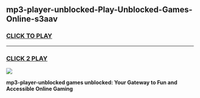 
## mp3-player-unblocked-Play-Unblocked-Games-Online-s3aav
<h3>
<a href="https://premium76.site?title=mp3-player-unblocked&ref=25A">CLICK TO PLAY</a></h3>
<hr>

<h3>
<a href="https://premium76.site?title=mp3-player-unblocked&ref=25A">CLICK 2 PLAY</a>
  
</h3>

<a href="https://premium76.site?title=mp3-player-unblocked&ref=25A"><img src="https://clearcache.store/games.png"></a>


**mp3-player-unblocked games unblocked: Your Gateway to Fun and Accessible Online Gaming**
